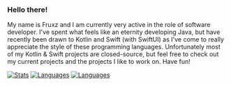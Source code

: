 ### Hello there!

My name is Fruxz and I am currently very active in the role of software developer. I've spent what feels like an eternity developing Java, but have recently been drawn to Kotlin and Swift (with SwiftUI) as I've come to really appreciate the style of these programming languages. Unfortunately most of my Kotlin & Swift projects are closed-source, but feel free to check out my current projects and the projects I like to work on. Have fun!

[![Stats](https://github-readme-stats.codestackr.vercel.app/api?username=TheFruxz&show_icons=true&hide_border=true&hide_title=true&include_all_commits=true&count_private=true&bg_color=0d1117&text_color=f0f6fc&hide_border=true)](https://github.com/TheFruxz/)
[![Languages](https://github-readme-stats.vercel.app/api/top-langs/?username=TheFruxz&hide_title=true&bg_color=0d1117&text_color=f0f6fc&hide_border=true)](https://github.com/TheFruxz/)
[![Languages](https://github-readme-stats.vercel.app/api/wakatime?username=TheFruxz&show_icons=true&theme=gradient&bg_color=FF000000&hide_border=true)](https://github.com/TheFruxz/)
